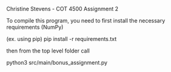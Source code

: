 Christine Stevens - COT 4500 Assignment 2

To compile this program, you need to first install the necessary requirements (NumPy)

(ex. using pip) pip install -r requirements.txt

then from the top level folder call

python3 src/main/bonus_assignment.py